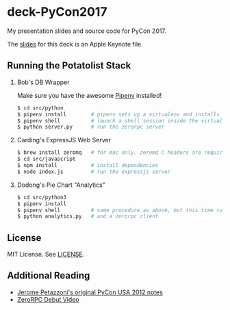 # deck-PyCon2017
My presentation slides and source code for PyCon 2017.

The [slides](presentation.key) for this deck is an Apple Keynote file.

## Running the Potatolist Stack

1. Bob's DB Wrapper

    Make sure you have the awesome [Pipenv](https://github.com/kennethreitz/pipenv) installed!

    ```bash
    $ cd src/python
    $ pipenv install        # pipenv sets up a virtualenv and installs dependencies
    $ pipenv shell          # launch a shell session inside the virtualenv
    $ python server.py      # run the zerorpc server
    ```

1. Carding's ExpressJS Web Server

    ```bash
    $ brew install zeromq   # for mac only. zeromq C headers are required for zerorpc
    $ cd src/javascript
    $ npm install           # install dependencies
    $ node index.js         # run the expressjs server
    ```

1. Dodong's Pie Chart "Analytics"

    ```bash
    $ cd src/python3
    $ pipenv install
    $ pipenv shell          # same procedure as above, but this time runs a sanic server
    $ python analytics.py   # and a zerorpc client
    ```

## License

MIT License. See [LICENSE](LICENSE).

## Additional Reading

- [Jerome Petazzoni's original PyCon USA 2012 notes](http://pycon-2012-notes.readthedocs.io/en/latest/dotcloud_zerorpc.html)
- [ZeroRPC Debut Video](http://pyvideo.org/video/639/build-reliable-traceable-distributed-systems-wi)
